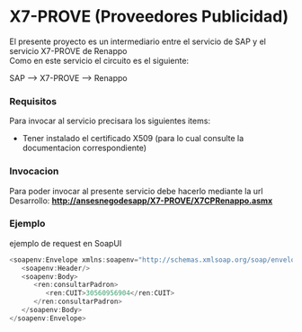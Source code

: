 # X7-PROVE (Proveedores Publicidad)
El presente proyecto es un intermediario entre el servicio de SAP y el servicio X7-PROVE de Renappo <br/>
Como en este servicio el circuito es el siguiente:

SAP --> X7-PROVE --> Renappo

### Requisitos
Para invocar al servicio precisara los siguientes items:
* Tener instalado el certificado X509 (para lo cual consulte la documentacion correspondiente)

### Invocacion
Para poder invocar al presente servicio debe hacerlo mediante la url <br/>
Desarrollo: [**http://ansesnegodesapp/X7-PROVE/X7CPRenappo.asmx**](http://ansesnegodesapp/X7-PROVE/X7CPRenappo.asmx) 

### Ejemplo
ejemplo de request en SoapUI

``` js
<soapenv:Envelope xmlns:soapenv="http://schemas.xmlsoap.org/soap/envelope/" xmlns:ren="https://anses.gov.ar/ws/renappo">
   <soapenv:Header/>
   <soapenv:Body>
      <ren:consultarPadron>
         <ren:CUIT>30560956904</ren:CUIT>
      </ren:consultarPadron>
   </soapenv:Body>
</soapenv:Envelope>
```
